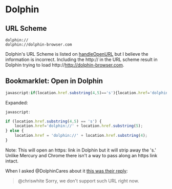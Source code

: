 # Dolphin

## URL Scheme

    dolphin://
    dolphin://dolphin-browser.com

Dolphin's URL Scheme is listed on [handleOpenURL](http://handleopenurl.com/scheme/dolphin-browser) but I believe the information is incorrect. Including the http:// in the URL scheme result in Dolphin trying to load http://http://dolphin-browser.com.

## Bookmarklet: Open in Dolphin

```javascript
javascript:if(location.href.substring(4,5)=='s'){location.href='dolphin://'+location.href.substring(5);}else{location.href='dolphin://'+location.href.substring(4);}
```

Expanded:

```javascript
javascript:

if (location.href.substring(4,5) == 's') {
    location.href='dolphin://' + location.href.substring(5);
} else {
    location.href = 'dolphin://' + location.href.substring(4);
}
```

Note: This will open an https: link in Dolphin but it will strip away the 's.' Unlike Mercury and Chrome there isn't a way to pass along an https link intact.

When I asked @DolphinCares about it [this was their reply](http://twitter.com/DolphinCares/status/296874545028161536):

> @chriswhite Sorry, we don't support such URL right now.